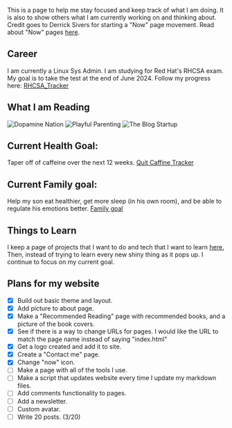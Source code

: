
This is a page to help me stay focused and keep track of what I am doing. It is also to show others what I am currently working on and thinking about. Credit goes to Derrick Sivers for starting a "Now" page movement. Read about "Now" pages [here](https://nownownow.com/about).

## Career

I am currently a Linux Sys Admin. I am studying for Red Hat's RHCSA exam. My goal is to take the test at the end of June 2024. Follow my progress here: [RHCSA_Tracker](/linux/rhcsa/RHCSA_Tracker.md)

## What I am Reading

![Dopamine Nation](https://m.media-amazon.com/images/I/91HfbGNPsKL._SL1500_.jpg?classes=inline&height=175px)
![Playful Parenting](https://m.media-amazon.com/images/I/71Z8lnOQgmL._SL1200_.jpg?classes=inline&height=175px) ![The Blog Startup](https://m.media-amazon.com/images/I/61Lm6P0rPsL._SL1360_.jpg?classes=inline&height=175px) 

## Current Health Goal:
Taper off of caffeine over the next 12 weeks. [Quit Caffine Tracker](quit_caffeine.md)

## Current Family goal:
Help my son eat healthier, get more sleep (in his own room), and be able to regulate his emotions better. [Family goal](child-2.0)

## Things to Learn

I keep a page of projects that I want to do and tech that I want to learn [here.](perfectdarkmode1.github.io/content/now/Projects.md) Then, instead of trying to learn every new shiny thing as it pops up. I continue to focus on my current goal. 

## Plans for my website
- [x] Build out basic theme and layout. 
- [x] Add picture to about page.
- [x] Make a "Recommended Reading" page with recommended books, and a picture of the book covers. 
- [x] See if there is a way to change URLs for pages. I would like the URL to match the page name instead of saying "index.html"
- [x] Get a logo created and add it to site. 
- [x] Create a "Contact me" page.
- [x] Change "now" icon.
- [ ] Make a page with all of the tools I use.
- [ ] Make a script that updates website every time I update my markdown files.
- [ ] Add comments functionality to pages.
- [ ] Add a newsletter.
- [ ] Custom avatar.
- [ ] Write 20 posts. (3/20)